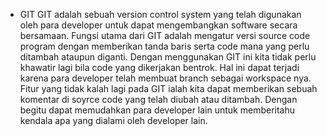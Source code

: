 - GIT 
    GIT adalah sebuah version control system yang telah digunakan oleh para developer untuk dapat mengembangkan software secara bersamaan. 
Fungsi utama dari GIT adalah mengatur versi source code program dengan memberikan tanda baris serta code mana yang perlu ditambah ataupun diganti. Dengan menggunakan GIT ini kita tidak perlu khawatir lagi bila code yang dikerjakan bentrok. 
    Hal ini dapat terjadi karena para developer telah membuat branch sebagai workspace nya. 
Fitur yang tidak kalah lagi pada GIT ialah kita dapat memberikan sebuah komentar di soyrce code yang telah diubah atau ditambah.  Dengan
begitu dapat memudahkan para developer lain untuk memberitahu kendala apa yang dialami oleh developer lain. 